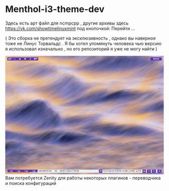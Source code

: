 # Menthol-i3-theme-dev
Здесь есть арт файл для ncmpcpp , другие архивы здесь https://vk.com/showtimelinuxmint под кнопочкой: Перейти ...


( Это сборка не претендует на эксклюзивность , однако вы наверное тоже не Линус Торвальдс . Я бы хотел упомянуть человека чью версию я использовал изначально , но его репозиторий я уже не могу найти ) 

![alt text](https://github.com/VitalyshaVitalysha/Menthol-i3-theme-dev/blob/master/%D0%A1%D0%BD%D0%B8%D0%BC%D0%BE%D0%BA%20%D1%8D%D0%BA%D1%80%D0%B0%D0%BD%D0%B0%20%D0%BE%D1%82%202020-06-01%2013-20-38.png)
Вам потребуется Zenity для работы некоторых плагинов - переводчика и поиска конфигураций 
